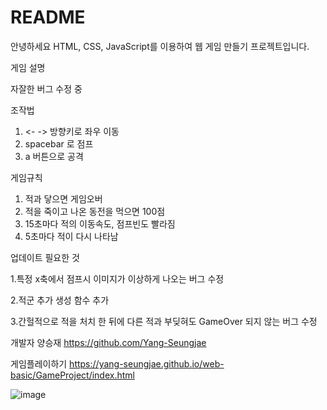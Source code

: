 # README


안녕하세요 HTML, CSS, JavaScript를 이용하여 웹 게임 만들기 프로젝트입니다.


게임 설명

자잘한 버그 수정 중

조작법

1. <- -> 방향키로 좌우 이동
2. spacebar 로 점프
3. a 버튼으로 공격

게임규칙

1. 적과 닿으면 게임오버
2. 적을 죽이고 나온 동전을 먹으면 100점
3. 15초마다 적의 이동속도, 점프빈도 빨라짐
5. 5초마다 적이 다시 나타남


업데이트 필요한 것


1.특정 x축에서 점프시 이미지가 이상하게 나오는 버그 수정

2.적군 추가 생성 함수 추가

3.간헐적으로 적을 처치 한 뒤에 다른 적과 부딪혀도 GameOver 되지 않는 버그 수정





개발자
양승재
https://github.com/Yang-Seungjae

게임플레이하기
https://yang-seungjae.github.io/web-basic/GameProject/index.html

![image](https://github.com/Yang-Seungjae/web-basic/assets/126847856/a86e082d-f43b-43f6-aef5-ba98e20e0aca)




